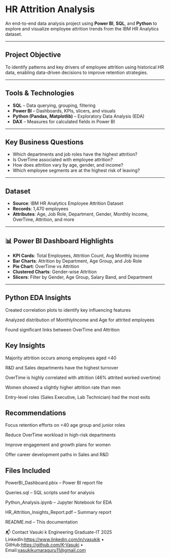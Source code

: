 #  HR Attrition Analysis

An end-to-end data analysis project using **Power BI**, **SQL**, and **Python** to explore and visualize employee attrition trends from the IBM HR Analytics dataset.

---

##  Project Objective

To identify patterns and key drivers of employee attrition using historical HR data, enabling data-driven decisions to improve retention strategies.

---

## Tools & Technologies

- **SQL** – Data querying, grouping, filtering
- **Power BI** – Dashboards, KPIs, slicers, and visuals
- **Python (Pandas, Matplotlib)** – Exploratory Data Analysis (EDA)
- **DAX** – Measures for calculated fields in Power BI

---

## Key Business Questions

- Which departments and job roles have the highest attrition?
- Is OverTime associated with employee attrition?
- How does attrition vary by age, gender, and income?
- Which employee segments are at the highest risk of leaving?

---

##  Dataset

- **Source**: IBM HR Analytics Employee Attrition Dataset  
- **Records**: 1,470 employees  
- **Attributes**: Age, Job Role, Department, Gender, Monthly Income, OverTime, Attrition, and more

---

## 📊 Power BI Dashboard Highlights

- **KPI Cards**: Total Employees, Attrition Count, Avg Monthly Income
- **Bar Charts**: Attrition by Department, Age Group, and Job Role
- **Pie Chart**: OverTime vs Attrition
- **Clustered Charts**: Gender-wise Attrition
- **Slicers**: Filter by Gender, Age Group, Salary Band, and Department

---

## Python EDA Insights
Created correlation plots to identify key influencing features

Analyzed distribution of MonthlyIncome and Age for attrited employees

Found significant links between OverTime and Attrition

## Key Insights
Majority attrition occurs among employees aged <40

R&D and Sales departments have the highest turnover

OverTime is highly correlated with attrition (46% attrited worked overtime)

Women showed a slightly higher attrition rate than men

Entry-level roles (Sales Executive, Lab Technician) had the most exits

## Recommendations
Focus retention efforts on <40 age group and junior roles

Reduce OverTime workload in high-risk departments

Improve engagement and growth plans for women

Offer career development paths in Sales and R&D

## Files Included
PowerBI_Dashboard.pbix – Power BI report file

Queries.sql – SQL scripts used for analysis

Python_Analysis.ipynb – Jupyter Notebook for EDA

HR_Attrition_Insights_Report.pdf – Summary report

README.md – This documentation

📬 Contact
Vasuki k
Engineering Graduate-IT 2025
LinkedIn:https://www.linkedin.com/in/vasukik • GitHub:https://github.com/K-Vasuki • Email:vasukikumaraguru11@gmail.com
